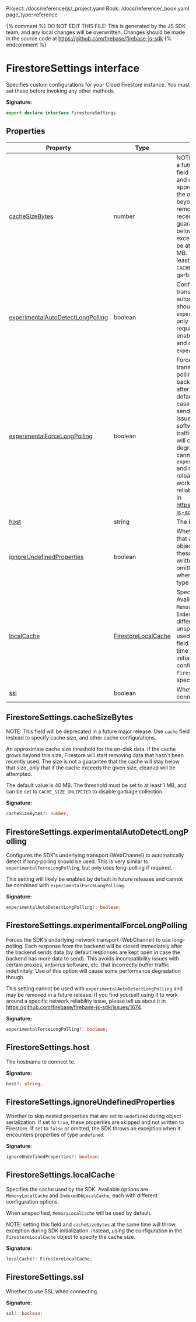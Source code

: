 Project: /docs/reference/js/_project.yaml
Book: /docs/reference/_book.yaml
page_type: reference

{% comment %}
DO NOT EDIT THIS FILE!
This is generated by the JS SDK team, and any local changes will be
overwritten. Changes should be made in the source code at
https://github.com/firebase/firebase-js-sdk
{% endcomment %}

# FirestoreSettings interface
Specifies custom configurations for your Cloud Firestore instance. You must set these before invoking any other methods.

<b>Signature:</b>

```typescript
export declare interface FirestoreSettings 
```

## Properties

|  Property | Type | Description |
|  --- | --- | --- |
|  [cacheSizeBytes](./firestore_.firestoresettings.md#firestoresettingscachesizebytes) | number | NOTE: This field will be deprecated in a future major release. Use <code>cache</code> field instead to specify cache size, and other cache configurations.<!-- -->An approximate cache size threshold for the on-disk data. If the cache grows beyond this size, Firestore will start removing data that hasn't been recently used. The size is not a guarantee that the cache will stay below that size, only that if the cache exceeds the given size, cleanup will be attempted.<!-- -->The default value is 40 MB. The threshold must be set to at least 1 MB, and can be set to <code>CACHE_SIZE_UNLIMITED</code> to disable garbage collection. |
|  [experimentalAutoDetectLongPolling](./firestore_.firestoresettings.md#firestoresettingsexperimentalautodetectlongpolling) | boolean | Configures the SDK's underlying transport (WebChannel) to automatically detect if long-polling should be used. This is very similar to <code>experimentalForceLongPolling</code>, but only uses long-polling if required.<!-- -->This setting will likely be enabled by default in future releases and cannot be combined with <code>experimentalForceLongPolling</code>. |
|  [experimentalForceLongPolling](./firestore_.firestoresettings.md#firestoresettingsexperimentalforcelongpolling) | boolean | Forces the SDK’s underlying network transport (WebChannel) to use long-polling. Each response from the backend will be closed immediately after the backend sends data (by default responses are kept open in case the backend has more data to send). This avoids incompatibility issues with certain proxies, antivirus software, etc. that incorrectly buffer traffic indefinitely. Use of this option will cause some performance degradation though.<!-- -->This setting cannot be used with <code>experimentalAutoDetectLongPolling</code> and may be removed in a future release. If you find yourself using it to work around a specific network reliability issue, please tell us about it in https://github.com/firebase/firebase-js-sdk/issues/1674. |
|  [host](./firestore_.firestoresettings.md#firestoresettingshost) | string | The hostname to connect to. |
|  [ignoreUndefinedProperties](./firestore_.firestoresettings.md#firestoresettingsignoreundefinedproperties) | boolean | Whether to skip nested properties that are set to <code>undefined</code> during object serialization. If set to <code>true</code>, these properties are skipped and not written to Firestore. If set to <code>false</code> or omitted, the SDK throws an exception when it encounters properties of type <code>undefined</code>. |
|  [localCache](./firestore_.firestoresettings.md#firestoresettingslocalcache) | [FirestoreLocalCache](./firestore_.md#firestorelocalcache) | Specifies the cache used by the SDK. Available options are <code>MemoryLocalCache</code> and <code>IndexedDbLocalCache</code>, each with different configuration options.<!-- -->When unspecified, <code>MemoryLocalCache</code> will be used by default.<!-- -->NOTE: setting this field and <code>cacheSizeBytes</code> at the same time will throw exception during SDK initialization. Instead, using the configuration in the <code>FirestoreLocalCache</code> object to specify the cache size. |
|  [ssl](./firestore_.firestoresettings.md#firestoresettingsssl) | boolean | Whether to use SSL when connecting. |

## FirestoreSettings.cacheSizeBytes

NOTE: This field will be deprecated in a future major release. Use `cache` field instead to specify cache size, and other cache configurations.

An approximate cache size threshold for the on-disk data. If the cache grows beyond this size, Firestore will start removing data that hasn't been recently used. The size is not a guarantee that the cache will stay below that size, only that if the cache exceeds the given size, cleanup will be attempted.

The default value is 40 MB. The threshold must be set to at least 1 MB, and can be set to `CACHE_SIZE_UNLIMITED` to disable garbage collection.

<b>Signature:</b>

```typescript
cacheSizeBytes?: number;
```

## FirestoreSettings.experimentalAutoDetectLongPolling

Configures the SDK's underlying transport (WebChannel) to automatically detect if long-polling should be used. This is very similar to `experimentalForceLongPolling`<!-- -->, but only uses long-polling if required.

This setting will likely be enabled by default in future releases and cannot be combined with `experimentalForceLongPolling`<!-- -->.

<b>Signature:</b>

```typescript
experimentalAutoDetectLongPolling?: boolean;
```

## FirestoreSettings.experimentalForceLongPolling

Forces the SDK’s underlying network transport (WebChannel) to use long-polling. Each response from the backend will be closed immediately after the backend sends data (by default responses are kept open in case the backend has more data to send). This avoids incompatibility issues with certain proxies, antivirus software, etc. that incorrectly buffer traffic indefinitely. Use of this option will cause some performance degradation though.

This setting cannot be used with `experimentalAutoDetectLongPolling` and may be removed in a future release. If you find yourself using it to work around a specific network reliability issue, please tell us about it in https://github.com/firebase/firebase-js-sdk/issues/1674.

<b>Signature:</b>

```typescript
experimentalForceLongPolling?: boolean;
```

## FirestoreSettings.host

The hostname to connect to.

<b>Signature:</b>

```typescript
host?: string;
```

## FirestoreSettings.ignoreUndefinedProperties

Whether to skip nested properties that are set to `undefined` during object serialization. If set to `true`<!-- -->, these properties are skipped and not written to Firestore. If set to `false` or omitted, the SDK throws an exception when it encounters properties of type `undefined`<!-- -->.

<b>Signature:</b>

```typescript
ignoreUndefinedProperties?: boolean;
```

## FirestoreSettings.localCache

Specifies the cache used by the SDK. Available options are `MemoryLocalCache` and `IndexedDbLocalCache`<!-- -->, each with different configuration options.

When unspecified, `MemoryLocalCache` will be used by default.

NOTE: setting this field and `cacheSizeBytes` at the same time will throw exception during SDK initialization. Instead, using the configuration in the `FirestoreLocalCache` object to specify the cache size.

<b>Signature:</b>

```typescript
localCache?: FirestoreLocalCache;
```

## FirestoreSettings.ssl

Whether to use SSL when connecting.

<b>Signature:</b>

```typescript
ssl?: boolean;
```
